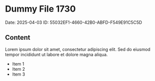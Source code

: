 # Dummy File 1730

Date: 2025-04-03
ID: 55032EF1-4660-42B0-ABFD-F549E91C5C5D

## Content

Lorem ipsum dolor sit amet, consectetur adipiscing elit.
Sed do eiusmod tempor incididunt ut labore et dolore magna aliqua.

* Item 1
* Item 2
* Item 3
